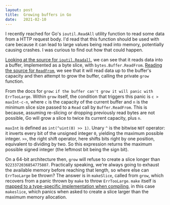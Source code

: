 ```yaml
---
layout: post
title:  Growing buffers in Go
date:   2021-02-10
---
```



I recently reached for Go's `ioutil.ReadAll` utility function to read some data from a HTTP request body. I'd read that this function should be used with care because it can lead to large values being read into memory, potentially causing crashes. I was curious to find out how that could happen.

[Looking at the source for `ioutil.Readall`](https://golang.org/src/io/ioutil/ioutil.go), we can see that it reads data into a buffer, implemented as a byte slice, with `bytes.Buffer.ReadFrom`. [Reading the source for `ReadFrom`](https://golang.org/src/bytes/buffer.go), we see that it will read data up to the buffer's capacity and then attempt to grow the buffer, calling the private `grow` function.

From the docs for `grow`: `if the buffer can't grow it will panic with ErrTooLarge`. Within `grow` itself, the condition that triggers this panic is `c > maxInt-c-n`, where `c` is the capacity of the current buffer and `n` is the minimum slice size passed to a `Read` call by `Buffer.ReadFrom`. This is because, assuming re-slicing or dropping previously read bytes are not possible, Go will grow a slice to twice its current capacity, plus `n`.

`maxInt` is defined as `int(^uint(0) >> 1)`. Unary `^` is the bitwise `NOT` operator: it inverts every bit of the unsigned integer `0`, yielding the maximum possible integer. `>>`, the right shift operator, here shifts bits right by one position, equivalent to dividing by two. So this expression returns the maximum possible signed integer (the leftmost bit being the sign bit).

On a 64-bit architecture then, `grow` will refuse to create a slice longer than `9223372036854775807`. Practically speaking, we're always going to exhaust the available memory before reaching that length, so where else can `ErrTooLarge` be thrown? The answer is in `makeSlice`, called from `grow`, which recovers from a panic thrown by `make` to throw `ErrTooLarge`. `make` itself is [mapped to a type-specific implementation when compiling](https://stackoverflow.com/a/18513087), in this case `makeslice`, which panics when asked to create a slice larger than the maximum memory allocation.
